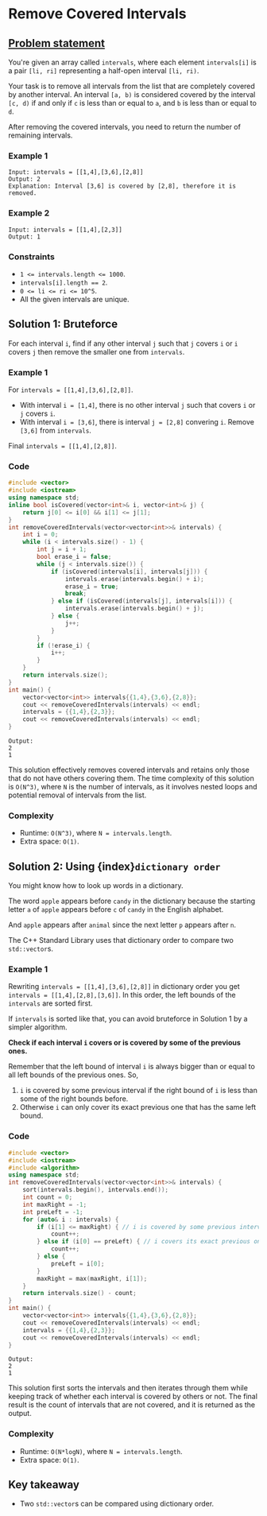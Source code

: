 # Remove Covered Intervals

## [Problem statement](https://leetcode.com/problems/remove-covered-intervals/)

You're given an array called `intervals`, where each element `intervals[i]` is a pair `[li, ri]` representing a half-open interval `[li, ri)`.

Your task is to remove all intervals from the list that are completely covered by another interval. An interval `[a, b)` is considered covered by the interval `[c, d)` if and only if `c` is less than or equal to `a`, and `b` is less than or equal to `d`.

After removing the covered intervals, you need to return the number of remaining intervals.

### Example 1
```text
Input: intervals = [[1,4],[3,6],[2,8]]
Output: 2
Explanation: Interval [3,6] is covered by [2,8], therefore it is removed.
```

### Example 2
```text
Input: intervals = [[1,4],[2,3]]
Output: 1
``` 

### Constraints

* `1 <= intervals.length <= 1000`.
* `intervals[i].length == 2`.
* `0 <= li <= ri <= 10^5`.
* All the given intervals are unique.

## Solution 1: Bruteforce
For each interval `i`, find if any other interval `j` such that `j` covers `i` or `i` covers `j` then remove the smaller one from `intervals`.

### Example 1
For `intervals = [[1,4],[3,6],[2,8]]`.
* With interval `i = [1,4]`, there is no other interval `j` such that covers `i` or `j` covers `i`.
* With interval `i = [3,6]`, there is interval `j = [2,8]` convering `i`. Remove `[3,6]` from `intervals`.

Final `intervals = [[1,4],[2,8]]`.

### Code
```cpp
#include <vector>
#include <iostream>
using namespace std;
inline bool isCovered(vector<int>& i, vector<int>& j) {
    return j[0] <= i[0] && i[1] <= j[1];
}
int removeCoveredIntervals(vector<vector<int>>& intervals) {
    int i = 0;
    while (i < intervals.size() - 1) {
        int j = i + 1;
        bool erase_i = false;
        while (j < intervals.size()) {
            if (isCovered(intervals[i], intervals[j])) {
                intervals.erase(intervals.begin() + i);
                erase_i = true;
                break;
            } else if (isCovered(intervals[j], intervals[i])) {
                intervals.erase(intervals.begin() + j);
            } else {
                j++;
            }
        }
        if (!erase_i) {
            i++;
        }
    }
    return intervals.size();
}
int main() {
    vector<vector<int>> intervals{{1,4},{3,6},{2,8}};
    cout << removeCoveredIntervals(intervals) << endl;
    intervals = {{1,4},{2,3}};
    cout << removeCoveredIntervals(intervals) << endl;
}
```
```text
Output:
2
1
```

This solution effectively removes covered intervals and retains only those that do not have others covering them. The time complexity of this solution is `O(N^3)`, where `N` is the number of intervals, as it involves nested loops and potential removal of intervals from the list.

### Complexity

* Runtime: `O(N^3)`, where `N = intervals.length`.
* Extra space: `O(1)`.

## Solution 2: Using {index}`dictionary order`
You might know how to look up words in a dictionary. 

The word `apple` appears before `candy` in the dictionary because the starting letter `a` of `apple` appears before `c` of `candy` in the English alphabet. 

And `apple` appears after `animal` since the next letter `p` appears after `n`.

The C++ Standard Library uses that dictionary order to compare two `std::vector`s.

### Example 1
Rewriting `intervals = [[1,4],[3,6],[2,8]]` in dictionary order you get `intervals = [[1,4],[2,8],[3,6]]`. In this order, the left bounds of the `intervals` are sorted first.

If `intervals` is sorted like that, you can avoid bruteforce in Solution 1 by a simpler algorithm.

**Check if each interval `i` covers or is covered by some of the previous ones.**

Remember that the left bound of interval `i` is always bigger than or equal to all left bounds of the previous ones. So,

1. `i` is covered by some previous interval if the right bound of `i` is less than some of the right bounds before.
2. Otherwise `i` can only cover its exact previous one that has the same left bound. 

### Code
```cpp
#include <vector>
#include <iostream>
#include <algorithm>
using namespace std;
int removeCoveredIntervals(vector<vector<int>>& intervals) {
    sort(intervals.begin(), intervals.end());
    int count = 0;
    int maxRight = -1;
    int preLeft = -1;
    for (auto& i : intervals) {
        if (i[1] <= maxRight) { // i is covered by some previous interval
            count++;
        } else if (i[0] == preLeft) { // i covers its exact previous one
            count++;
        } else {
            preLeft = i[0];
        }
        maxRight = max(maxRight, i[1]);
    }
    return intervals.size() - count;
}
int main() {
    vector<vector<int>> intervals{{1,4},{3,6},{2,8}};
    cout << removeCoveredIntervals(intervals) << endl;
    intervals = {{1,4},{2,3}};
    cout << removeCoveredIntervals(intervals) << endl;
}
```
```text
Output:
2
1
```
This solution first sorts the intervals and then iterates through them while keeping track of whether each interval is covered by others or not. The final result is the count of intervals that are not covered, and it is returned as the output. 

### Complexity

* Runtime: `O(N*logN)`, where `N = intervals.length`.
* Extra space: `O(1)`.

## Key takeaway
* Two `std::vector`s can be compared using dictionary order.
